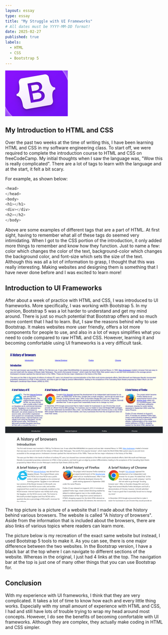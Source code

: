 ```yaml
---
layout: essay
type: essay
title: "My Struggle with UI Frameworks"
# All dates must be YYYY-MM-DD format!
date: 2025-02-27
published: true
labels:
  - HTML
  - CSS
  - Bootstrap 5
---
```


<img width="200px" class="rounded float-start pe-4" src="../img/bootstrap.png">

## My Introduction to HTML and CSS

Over the past two weeks at the time of writing this, I have been learning HTML and CSS in my software engineering class. To start off, we were required to complete the introduction course to HTML and CSS on freeCodeCamp. My initial thoughts when I saw the language was, "Wow this is really complicated". There are a lot of tags to learn with the language and at the start, it felt a bit scary.

For example, as shown below:

```cpp
<head>
</head>
<body>
<h1></h1>
<div></div>
<h2></h2>
</body>
```

Above are some examples of different tags that are a part of HTML. At first sight, having to remember what all of these tags do seemed very intimidating. When I got to the CSS portion of the introduction, it only added more things to remember and know how they function. Just to name a few: color which changes the color of the text, background-color which changes the background color, and font-size which sets the size of the text. Although this was all a lot of information to grasp, I thought that this was really interesting. Making websites and designing them is something that I have never done before and I was excited to learn more!

## Introduction to UI Frameworks

After about a week of practice with HTML and CSS, I was introduced to UI frameworks. More specifically, I was working with Bootstrap 5. In my opinion, Bootstrap 5 was a lot harder to understand and get my mind around. There is just so much potential that Bootstrap offers and so much more content that I had to learn. But, I saw the reasons behind why to use Bootstrap. It makes websites more user friendly, offers a lot more components for people to use, and also in a lot of ways simplifies what you need to code compared to raw HTML and CSS. However, learning it and becoming comfortable using UI frameworks is a very difficult task. 

<img width="1000px" class="rounded float-start pe-4" src="../img/htmlbrowserhistory.png"> 
<img width="1000px" class="rounded float-start pe-4" src="../img/bootstrapbrowserhistory.png">

The top picture is a picture of a website that I made about the history behind various browsers. The website is called "A history of browsers". Aside from the information that is included about the browsers, there are also links of various topics where readers can learn more. 

The picture below is my recreation of the exact same website but instead, I used Bootstrap 5 tools to make it. As you can see, there is one major difference between the two websites. In the Bootstrap version, I have a black bar at the top where I can navigate to different sections of the website. Whereas in the original, I just had 4 links at the top. The navigation bar at the top is just one of many other things that you can use Bootstrap for. 

## Conclusion

With my experience with UI frameworks, I think that they are very complicated. It takes a lot of time to know how each and every little thing works. Especially with my small amount of experience with HTML and CSS, I had and still have lots of trouble trying to wrap my head around most concepts. However, I do see the benefits of becoming comfortable with UI frameworks. Although they are complex, they actually make coding in HTML and CSS simpler. 

